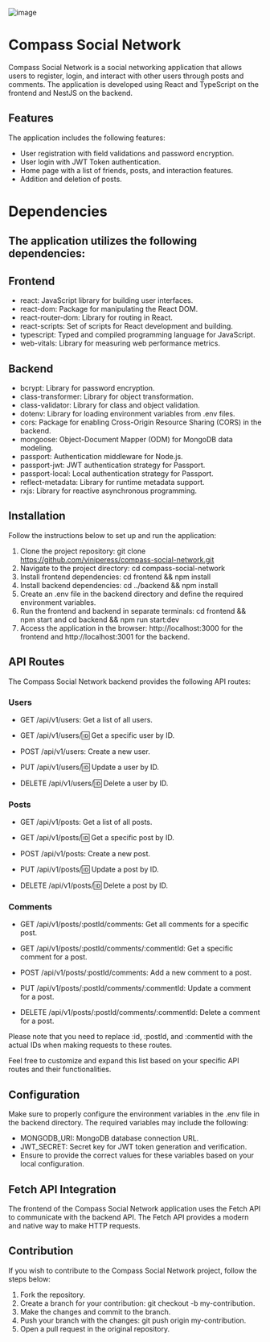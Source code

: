 ![image](https://github.com/viniperess/compass-social-network/assets/107048343/93009c6c-fb0c-4baf-af86-0066fc4e64b2)


# Compass Social Network

Compass Social Network is a social networking application that allows users to register, login, and interact with other users through posts and comments. The application is developed using React and TypeScript on the frontend and NestJS on the backend.

## Features
The application includes the following features:

- User registration with field validations and password encryption.<br/>
- User login with JWT Token authentication.<br/>
- Home page with a list of friends, posts, and interaction features.<br/>
- Addition and deletion of posts.<br/>

# Dependencies

## The application utilizes the following dependencies:

## Frontend
* react: JavaScript library for building user interfaces.<br/>
* react-dom: Package for manipulating the React DOM.<br/>
* react-router-dom: Library for routing in React.<br/>
* react-scripts: Set of scripts for React development and building.<br/>
* typescript: Typed and compiled programming language for JavaScript.<br/>
* web-vitals: Library for measuring web performance metrics.<br/>

## Backend
* bcrypt: Library for password encryption.<br/>
* class-transformer: Library for object transformation.<br/>
* class-validator: Library for class and object validation.<br/>
* dotenv: Library for loading environment variables from .env files.<br/>
* cors: Package for enabling Cross-Origin Resource Sharing (CORS) in the backend.<br/>
* mongoose: Object-Document Mapper (ODM) for MongoDB data modeling.<br/>
* passport: Authentication middleware for Node.js.<br/>
* passport-jwt: JWT authentication strategy for Passport.<br/>
* passport-local: Local authentication strategy for Passport.<br/>
* reflect-metadata: Library for runtime metadata support.<br/>
* rxjs: Library for reactive asynchronous programming.<br/>

## Installation

Follow the instructions below to set up and run the application:

1. Clone the project repository: git clone <https://github.com/viniperess/compass-social-network.git><br/>
2. Navigate to the project directory: cd compass-social-network<br/>
3. Install frontend dependencies: cd frontend && npm install<br/>
4. Install backend dependencies: cd ../backend && npm install<br/>
5. Create an .env file in the backend directory and define the required environment variables.<br/>
6. Run the frontend and backend in separate terminals: cd frontend && npm start and cd backend && npm run start:dev<br/>
7. Access the application in the browser: http://localhost:3000 for the frontend and http://localhost:3001 for the backend.<br/>

## API Routes

The Compass Social Network backend provides the following API routes:

### Users

* GET /api/v1/users: Get a list of all users.

* GET /api/v1/users/:id: Get a specific user by ID.

* POST /api/v1/users: Create a new user.

* PUT /api/v1/users/:id: Update a user by ID.

* DELETE /api/v1/users/:id: Delete a user by ID.

### Posts

* GET /api/v1/posts: Get a list of all posts.

* GET /api/v1/posts/:id: Get a specific post by ID.

* POST /api/v1/posts: Create a new post.

* PUT /api/v1/posts/:id: Update a post by ID.

* DELETE /api/v1/posts/:id: Delete a post by ID.

### Comments

* GET /api/v1/posts/:postId/comments: Get all comments for a specific post.

* GET /api/v1/posts/:postId/comments/:commentId: Get a specific comment for a post.

* POST /api/v1/posts/:postId/comments: Add a new comment to a post.

* PUT /api/v1/posts/:postId/comments/:commentId: Update a comment for a post.

* DELETE /api/v1/posts/:postId/comments/:commentId: Delete a comment for a post.

Please note that you need to replace :id, :postId, and :commentId with the actual IDs when making requests to these routes.

Feel free to customize and expand this list based on your specific API routes and their functionalities.

## Configuration

Make sure to properly configure the environment variables in the .env file in the backend directory. The required variables may include the following:

* MONGODB_URI: MongoDB database connection URL.<br/>
* JWT_SECRET: Secret key for JWT token generation and verification.<br/>
* Ensure to provide the correct values for these variables based on your local configuration.<br/>

## Fetch API Integration

The frontend of the Compass Social Network application uses the Fetch API to communicate with the backend API. The Fetch API provides a modern and native way to make HTTP requests.

## Contribution

If you wish to contribute to the Compass Social Network project, follow the steps below:

1. Fork the repository.<br/>
2. Create a branch for your contribution: git checkout -b my-contribution.<br/>
3. Make the changes and commit to the branch.<br/>
4. Push your branch with the changes: git push origin my-contribution.<br/>
5. Open a pull request in the original repository.<br/>


